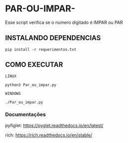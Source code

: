 # PAR-OU-IMPAR-
Esse script verifica se o numero digitado é IMPAR ou PAR 

## INSTALANDO DEPENDENCIAS

```
pip install -r requerimentos.txt
```
## COMO EXECUTAR

```LINUX```

```
python3 Par_ou_impar.py
```

```WINDOWS```

```
./Par_ou_impar.py
```


### Documentações

pyfiglet: https://pyglet.readthedocs.io/en/latest/

rich: https://rich.readthedocs.io/en/stable/
